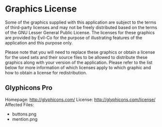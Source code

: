 Graphics License
================
Some of the graphics supplied with this application are subject to the terms of third-party licenses and may not be
freely distributed based on the terms of the GNU Lesser General Public License. The licenses for these graphics are
provided by Evil-Co for the purpose of illustrating features of the application and this purpose only.

Please note that you will need to replace these graphics or obtain a license for the used sets and their source files
to be allowed to distribute these graphics along with your version of the application. Please refer to the list below
for more information of which licenses apply to which graphic and how to obtain a license for redistribution.

Glyphicons Pro
--------------
Homepage: http://glyphicons.com/
License: http://glyphicons.com/license/
Affected Files:
* buttons.png
* mention.png